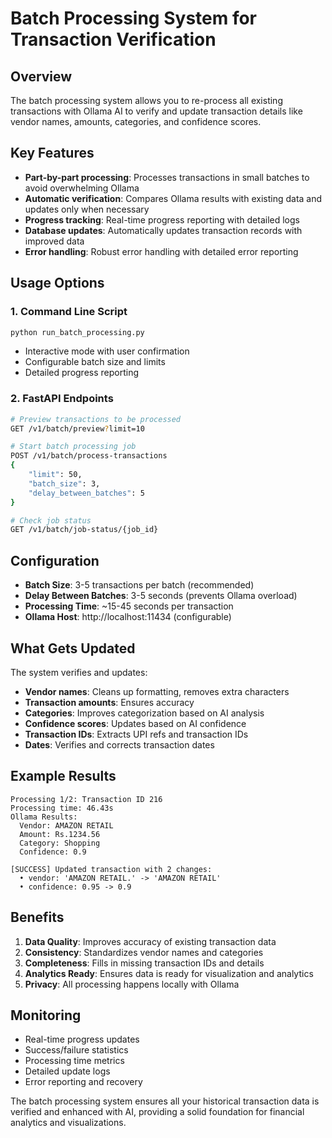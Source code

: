 # Batch Processing System for Transaction Verification

## Overview
The batch processing system allows you to re-process all existing transactions with Ollama AI to verify and update transaction details like vendor names, amounts, categories, and confidence scores.

## Key Features
- **Part-by-part processing**: Processes transactions in small batches to avoid overwhelming Ollama
- **Automatic verification**: Compares Ollama results with existing data and updates only when necessary
- **Progress tracking**: Real-time progress reporting with detailed logs
- **Database updates**: Automatically updates transaction records with improved data
- **Error handling**: Robust error handling with detailed error reporting

## Usage Options

### 1. Command Line Script
```bash
python run_batch_processing.py
```
- Interactive mode with user confirmation
- Configurable batch size and limits
- Detailed progress reporting

### 2. FastAPI Endpoints
```bash
# Preview transactions to be processed
GET /v1/batch/preview?limit=10

# Start batch processing job
POST /v1/batch/process-transactions
{
    "limit": 50,
    "batch_size": 3,
    "delay_between_batches": 5
}

# Check job status
GET /v1/batch/job-status/{job_id}
```

## Configuration
- **Batch Size**: 3-5 transactions per batch (recommended)
- **Delay Between Batches**: 3-5 seconds (prevents Ollama overload)
- **Processing Time**: ~15-45 seconds per transaction
- **Ollama Host**: http://localhost:11434 (configurable)

## What Gets Updated
The system verifies and updates:
- **Vendor names**: Cleans up formatting, removes extra characters
- **Transaction amounts**: Ensures accuracy
- **Categories**: Improves categorization based on AI analysis
- **Confidence scores**: Updates based on AI confidence
- **Transaction IDs**: Extracts UPI refs and transaction IDs
- **Dates**: Verifies and corrects transaction dates

## Example Results
```
Processing 1/2: Transaction ID 216
Processing time: 46.43s
Ollama Results:
  Vendor: AMAZON RETAIL
  Amount: Rs.1234.56
  Category: Shopping
  Confidence: 0.9

[SUCCESS] Updated transaction with 2 changes:
  • vendor: 'AMAZON RETAIL.' -> 'AMAZON RETAIL'
  • confidence: 0.95 -> 0.9
```

## Benefits
1. **Data Quality**: Improves accuracy of existing transaction data
2. **Consistency**: Standardizes vendor names and categories
3. **Completeness**: Fills in missing transaction IDs and details
4. **Analytics Ready**: Ensures data is ready for visualization and analytics
5. **Privacy**: All processing happens locally with Ollama

## Monitoring
- Real-time progress updates
- Success/failure statistics
- Processing time metrics
- Detailed update logs
- Error reporting and recovery

The batch processing system ensures all your historical transaction data is verified and enhanced with AI, providing a solid foundation for financial analytics and visualizations.
